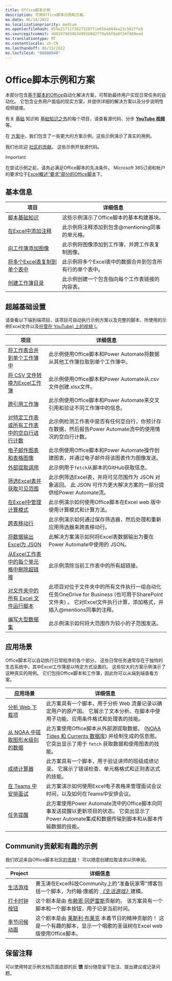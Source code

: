 ```yaml
---
title: Office脚本示例
description: 可用Office脚本示例和方案。
ms.date: 06/14/2022
ms.localizationpriority: medium
ms.openlocfilehash: 059a21711f36273207f1e65ba844ba23c502ffe0
ms.sourcegitcommit: dd01979d34b3499360d2f79a56f8a8f24f480eed
ms.translationtype: MT
ms.contentlocale: zh-CN
ms.lasthandoff: 06/15/2022
ms.locfileid: "66088048"
---
```

# <a name="office-scripts-samples-and-scenarios"></a>Office脚本示例和方案

本部分包含[基于脚本的Office](../../overview/excel.md)自动化解决方案，可帮助最终用户实现日常任务的自动化。 它包含业务用户面临的现实方案，并提供详细的解决方案以及分步说明性视频链接。

有关 [基础](#basics) 知识和 [基础知识之外](#beyond-the-basics)的每个项目，请查看源代码、分步 [**YouTube 视频**](https://www.youtube.com/playlist?list=PLr3zVPZrMOUMl88fs8uc2GGAePRnNe6m0)等。

在 [方案中](#scenarios)，我们包含了一些更大的方案示例，这些示例演示了真实的用例。

我们也欢迎 [社区的贡献](#community-contributions-and-fun-samples)。 这些示例开放源代码。

> [!IMPORTANT]
> 在尝试示例之前，请务必满足Office脚本的先决条件。 Microsoft 365订阅和帐户的要求位于[Excel概述“要求”部分的Office脚本](../../overview/excel.md#requirements)下。

## <a name="basics"></a>基本信息

| 项目 | 详细信息 |
|---------|---------|
| [脚本基础知识](../excel-samples.md) | 这些示例演示了Office脚本的基本构建基块。 |
| [在Excel中添加注释](add-excel-comments.md) | 此示例将注释添加到包含@mentioning同事的单元格。 |
| [向工作簿添加图像](add-image-to-workbook.md) | 此示例将图像添加到工作簿，并跨工作表复制图像。|
| [将多个Excel表复制到单个表中](copy-tables-combine.md) | 此示例将多个Excel表中的数据合并到包含所有行的单个表中。 |
| [创建工作簿目录](table-of-contents.md) | 此示例创建一个包含指向每个工作表链接的内容表。 |

## <a name="beyond-the-basics"></a>超越基础设置

请查看以下端到端项目，该项目可自动执行示例方案以及完整的脚本、所使用的示例Excel文件以及[托管在 YouTube) 上的视频 (](https://www.youtube.com/playlist?list=PLr3zVPZrMOUMl88fs8uc2GGAePRnNe6m0)。

| 项目 | 详细信息 |
|---------|---------|
| [将工作表合并到单个工作簿中](combine-worksheets-into-single-workbook.md) | 此示例使用Office脚本和Power Automate将数据从其他工作簿拉取到单个工作簿中。 |
| [将 CSV 文件转换为Excel工作簿](convert-csv.md) | 此示例使用Office脚本和Power Automate从.csv文件创建.xlsx文件。 |
| [跨引用工作簿](excel-cross-reference.md) | 此示例使用Office脚本和Power Automate来交叉引用和验证不同工作簿中的信息。 |
| [对特定工作表或所有工作表中的空白行进行计数](count-blank-rows.md) | 此示例检测工作表中是否有任何空白行，你预计存在数据，然后报告Power Automate流中的使用情况的空白行计数。 |
| [电子邮件图表和表格图像](email-images-chart-table.md) | 此示例使用Office脚本和Power Automate操作创建图表，并通过电子邮件将该图表作为图像发送。 |
| [外部提取调用](external-fetch-calls.md) | 此示例用于`fetch`从脚本的GitHub获取信息。 |
| [筛选Excel表并获取可见范围](filter-table-get-visible-range.md) | 此示例筛选Excel表，并将可见范围作为 JSON 对象返回。 此 JSON 可作为更大解决方案的一部分提供给Power Automate流。 |
| [在Excel中管理计算模式](excel-calculation.md) | 此示例演示如何使用Office脚本在Excel web 版中使用计算模式和计算方法。 |
| [跨表移动行](move-rows-across-tables.md) | 此示例演示如何通过保存筛选器，然后处理和重新应用筛选器来跨表移动行。 |
| [将数据输出Excel为 JSON](get-table-data.md) | 此解决方案演示如何将Excel表数据输出为要在Power Automate中使用的 JSON。 |
| [从Excel工作表中的每个单元格中删除超链接](remove-hyperlinks-from-cells.md) | 此示例清除当前工作表中的所有超链接。 |
| [对文件夹中的所有 Excel 文件运行脚本](automate-tasks-on-all-excel-files-in-folder.md) | 此项目对位于文件夹中的所有文件执行一组自动化任务OneDrive for Business (也可用于SharePoint文件夹) 。 它对Excel文件执行计算，添加格式，并插入@mentions同事的注释。 |
| [编写大型数据集](write-large-dataset.md) | 此示例演示如何将大范围作为较小的子范围发送。 |

## <a name="scenarios"></a>应用场景

Office脚本可以自动执行日常程序的各个部分。 这些日常任务通常存在于独特的生态系统中，其中Excel工作簿是以特定方式设置的。 这些较大的方案示例演示了这种真实的用例。 它们包括Office脚本和工作簿，因此你可以从端到端查看方案。

| 应用场景 | 详细信息 |
|---------|---------|
| [分析 Web 下载项](../scenarios/analyze-web-downloads.md) | 此方案具有一个脚本，用于分析 Web 流量记录以确定用户的原产国。 它展示了文本分析、在脚本中使用子功能、应用条件格式和处理表的技能。 |
| [从 NOAA 中提取图形水级别的数据](../scenarios/noaa-data-fetch.md) | 此方案使用Office脚本从外部源提取数据， ([NOAA Tides 和 Currents 数据库](https://tidesandcurrents.noaa.gov/)) 并绘制生成的信息图。 它突出显示了用于 `fetch` 获取数据和使用图表的技能。 |
| [成绩计算器](../scenarios/grade-calculator.md) | 此方案具有一个脚本，用于验证讲师的班级成绩记录。 它展示了错误检查、单元格格式和正则表达式的技能。 |
| [在 Teams 中安排面试](../scenarios/schedule-interviews-in-teams.md) | 此方案演示如何使用Excel电子表格来管理面试会议时间，以及如何在Teams中安排会议。 |
| [任务提醒](../scenarios/task-reminders.md) | 此方案使用Power Automate流中的Office脚本向同事发送提醒以更新项目的状态。 它突出显示了Power Automate集成和数据传输到脚本和从脚本传输数据的技能。 |

## <a name="community-contributions-and-fun-samples"></a>Community贡献和有趣的示例

我们欢迎来自Office脚本社区[的贡献](https://github.com/OfficeDev/office-scripts-docs/blob/master/Contributing.md)！ 可以随意创建拉取请求以供审阅。

| Project | 详细信息 |
|---------|---------|
| [生活游戏](https://techcommunity.microsoft.com/t5/excel-blog/ready-player-zero/ba-p/2246208) | 黄玉涛在Excel科技Community上的“准备玩家零”博客包括一个脚本，为约翰·康威的 [*《生活游戏》*](https://en.wikipedia.org/wiki/Conway%27s_Game_of_Life)建模。 |
| [打卡时钟按钮](../scenarios/punch-clock.md) | 这个剧本是由 [布赖恩·冈萨雷斯](https://github.com/b-gonzalez)贡献的。 该方案具有一个脚本和一个脚本按钮，用于记录当前时间。 |
| [季节问候动画](community-seasons-greetings.md) | 这个剧本是由 [莱斯利·布莱克](https://www.linkedin.com/in/lesblackconsultant/) 本着节日的精神贡献的！ 这是一个有趣的脚本，显示一个唱歌的圣诞树在Excel web 版使用Office脚本。 |

## <a name="leave-a-comment"></a>保留注释

可以使用特定示例文档页面底部的反 **馈** 部分随意留下批注、提出建议或记录问题。
